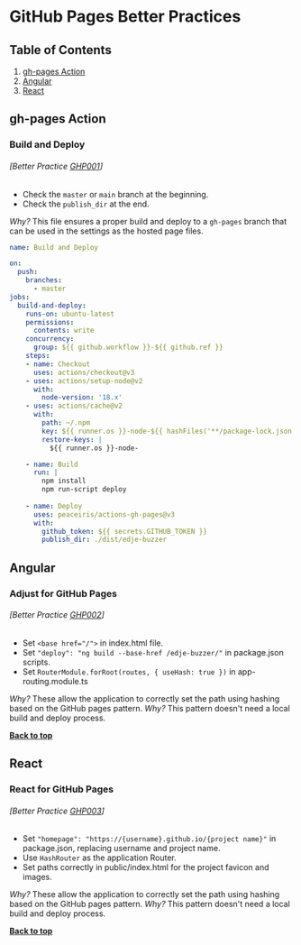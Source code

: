 # GitHub Pages Better Practices

## Table of Contents

1. [gh-pages Action](#gh-pages-action)
1. [Angular](#angular)
1. [React](#react)

## gh-pages Action

### Build and Deploy
###### [Better Practice [GHP001](#better-practice-ghp001)]

  - Check the `master` or `main` branch at the beginning.
  - Check the `publish_dir` at the end.

  *Why?* This file ensures a proper build and deploy to a `gh-pages` branch that can be used in the settings as the hosted page files.

```yml
name: Build and Deploy

on:
  push:
    branches:
      - master
jobs:
  build-and-deploy:
    runs-on: ubuntu-latest
    permissions:
      contents: write
    concurrency:
      group: ${{ github.workflow }}-${{ github.ref }}
    steps:
    - name: Checkout
      uses: actions/checkout@v3
    - uses: actions/setup-node@v2
      with:
        node-version: '18.x'
    - uses: actions/cache@v2
      with:
        path: ~/.npm
        key: ${{ runner.os }}-node-${{ hashFiles('**/package-lock.json') }}
        restore-keys: |
          ${{ runner.os }}-node-

    - name: Build
      run: |
        npm install
        npm run-script deploy
        
    - name: Deploy
      uses: peaceiris/actions-gh-pages@v3
      with:
        github_token: ${{ secrets.GITHUB_TOKEN }}
        publish_dir: ./dist/edje-buzzer
```

## Angular

### Adjust for GitHub Pages
###### [Better Practice [GHP002](#better-practice-ghp002)]

  - Set `<base href="/">` in index.html file.
  - Set `"deploy": "ng build --base-href /edje-buzzer/"` in package.json scripts.
  - Set `RouterModule.forRoot(routes, { useHash: true })` in app-routing.module.ts

  *Why?* These allow the application to correctly set the path using hashing based on the GitHub pages pattern.
  *Why?* This pattern doesn't need a local build and deploy process.

**[Back to top](#table-of-contents)**

## React

### React for GitHub Pages
###### [Better Practice [GHP003](#better-practice-ghp003)]

  - Set `"homepage": "https://{username}.github.io/{project name}"` in package.json, replacing username and project name.
  - Use `HashRouter` as the application Router.
  - Set paths correctly in public/index.html for the project favicon and images.

  *Why?* These allow the application to correctly set the path using hashing based on the GitHub pages pattern.
  *Why?* This pattern doesn't need a local build and deploy process.

**[Back to top](#table-of-contents)**